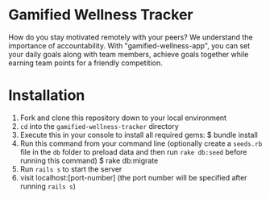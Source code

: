 # Gamified Wellness Tracker
How do you stay motivated remotely with your peers? We understand the importance of accountability. With "gamified-wellness-app", you can set your daily goals along with team members, achieve goals together while earning team points for a friendly competition.

# Installation
1. Fork and clone this repository down to your local environment
2. `cd` into the `gamified-wellness-tracker` directory
3. Execute this in your console to install all required gems:
$ bundle install
4. Run this command from your command line (optionally create a `seeds.rb` file in the `db` folder to preload data and then run `rake db:seed` before running this command)
$ rake db:migrate
5. Run `rails s` to start the server
6. visit localhost:[port-number] (the port number will be specified after running `rails s`)

